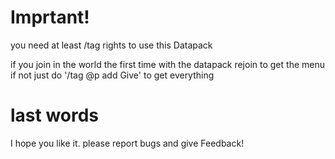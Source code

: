 # Imprtant! 
you need at least /tag rights to use this Datapack

if you join in the world the first time with the datapack
rejoin to get the menu
if not just do 
'/tag @p add Give'
to get everything

# last words
I hope you like it.
please report bugs and give Feedback!
